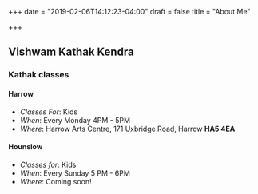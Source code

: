 +++
date = "2019-02-06T14:12:23-04:00"
draft = false
title = "About Me"

+++

## Vishwam Kathak Kendra

### Kathak classes

#### Harrow

- _Classes For_: Kids
- _When_: Every Monday 4PM - 5PM
- _Where_: Harrow Arts Centre, 171 Uxbridge Road, Harrow **HA5 4EA**

#### Hounslow

- _Classes for_: Kids
- _When_: Every Sunday 5 PM - 6PM
- _Where_: Coming soon!

